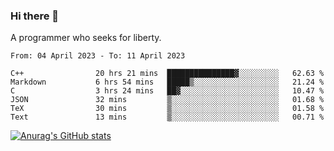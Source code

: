 ### Hi there 👋

<!--
**shejialuo/shejialuo** is a ✨ _special_ ✨ repository because its `README.md` (this file) appears on your GitHub profile.

Here are some ideas to get you started:

- 🔭 I’m currently working on ...
- 🌱 I’m currently learning ...
- 👯 I’m looking to collaborate on ...
- 🤔 I’m looking for help with ...
- 💬 Ask me about ...
- 📫 How to reach me: ...
- 😄 Pronouns: ...
- ⚡ Fun fact: ...
-->

A programmer who seeks for liberty.

<!--START_SECTION:waka-->

```text
From: 04 April 2023 - To: 11 April 2023

C++                20 hrs 21 mins  ███████████████▓░░░░░░░░░   62.63 %
Markdown           6 hrs 54 mins   █████▒░░░░░░░░░░░░░░░░░░░   21.24 %
C                  3 hrs 24 mins   ██▓░░░░░░░░░░░░░░░░░░░░░░   10.47 %
JSON               32 mins         ▒░░░░░░░░░░░░░░░░░░░░░░░░   01.68 %
TeX                30 mins         ▒░░░░░░░░░░░░░░░░░░░░░░░░   01.58 %
Text               13 mins         ▒░░░░░░░░░░░░░░░░░░░░░░░░   00.71 %
```

<!--END_SECTION:waka-->

[![Anurag's GitHub stats](https://github-readme-stats.vercel.app/api?username=shejialuo&show_icons=true&theme=dracula)](https://github.com/anuraghazra/github-readme-stats)
